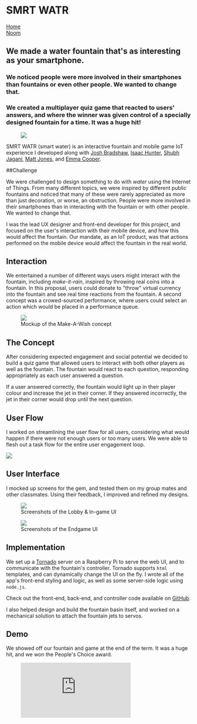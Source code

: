 # SMRT WATR

<div class="folio-nav prev home">
	<a href="../">Home</a>
</div>
<div class="folio-nav next noom">
	<a href="?p=noom">Noom</a>
</div>


## We made a water fountain that's as interesting as your smartphone.

### We noticed people were more involved in their smartphones than fountains or even other people. We wanted to change that.

### We created a multiplayer quiz game that reacted to users' answers, and where the winner was given control of a specially designed fountain for a time. It was a huge hit!

<figure class='folio_image' id='hero'>
	<a target='_blank'>
		<img src='../includes/portfolio_images/smrtwatr/smrtwatr.jpg'>
	</a>
<figcaption></figcaption>
</figure>

SMRT WATR (smart water) is an interactive fountain and mobile game IoT experience I developed along with [Josh Bradshaw](http://joshbradshaw.ca), [Isaac Hunter](https://isaachunter.ca), [Shubh Jagani](http://www.shubhjagani.com), [Matt Jones](https://www.linkedin.com/in/matt--jones/), and [Emma Cooper](https://www.linkedin.com/in/emmacooper2562/).

##Challenge

We were challenged to design something to do with *water* using the Internet of Things. From many different topics, we were inspired by different public fountains and noticed that many of these were rarely appreciated as more than just decoration, or worse, an obstruction. People were more involved in their smartphones than in interacting with the fountain or with other people. We wanted to change that. 

I was the lead UX designer and front-end developer for this project, and focused on the user's interaction with their mobile device, and how this would affect the fountain. Our mandate, as an IoT product, was that actions performed on the mobile device would affect the fountain in the real world. 

## Interaction

We entertained a number of different ways users might interact with the fountain, including *make-it-rain*, inspired by throwing real coins into a fountain. In this proposal, users could donate to "throw" virtual currency into the fountain and see real time reactions from the fountain. A second concept was a crowed-sourced performance, where users could select an action which would be placed in a performance queue.

<figure class='folio_image' id='other-options'>
	<a target='_blank'>
		<img src='../includes/portfolio_images/smrtwatr/make-a-wish.jpg'>
	</a>
<figcaption>Mockup of the Make-A-Wish concept</figcaption>
</figure>

## The Concept

After considering expected engagement and social potential we decided to build a quiz game that allowed users to interact with both other players as well as the fountain. The fountain would react to each question, responding appropriately as each user answered a question. 

If a user answered correctly, the fountain would light up in their player colour and increase the jet in their corner. If they answered incorrectly, the jet in their corner would drop until the next question. 

## User Flow

I worked on streamlining the user flow for all users, considering what would happen if there were not enough users or too many users. We were able to flesh out a task flow for the entire user engagement loop.

<img src='../includes/portfolio_images/smrtwatr/SMRTWATR flow.jpg' style="max-width: 100%; max-height: none;">
</figure>


## User Interface

I mocked up screens for the gem, and tested them on my group mates and other classmates. Using their feedback, I improved and refined my designs.

<figure class='folio_image' id='smrtwatr-lobby&ingame'>
	<a target='_blank'>
		<img src='../includes/portfolio_images/smrtwatr/smrtwatr-lobby&ingame.png'>
	</a>
<figcaption>Screenshots of the Lobby & In-game UI</figcaption>
</figure>

<figure class='folio_image' id='smrtwatr-endgame'>
	<a target='_blank'>
		<img src='../includes/portfolio_images/smrtwatr/smrtwatr-endgame.png'>
	</a>
<figcaption>Screenshots of the Endgame UI</figcaption>
</figure> 

## Implementation

We set up a [Tornado](http://www.tornadoweb.org/en/stable/) server on a Raspberry Pi to serve the web UI, and to communicate with the fountain's controller. Tornado supports `html` templates, and can dynamically change the UI on the fly. I wrote all of the app's front-end styling and logic, as well as some server-side logic using `node.js`. 

Check out the front-end, back-end, and controller code available on [GitHub](https://github.com/Adam93MT/SMRTWATR).

I also helped design and build the fountain basin itself, and worked on a mechanical solution to attach the fountain jets to servos.

## Demo

We showed off our fountain and game at the end of the term. It was a huge hit, and we won the People's Choice award.

<figure class='folio_image' id='smrtwatr-demo'>
	<a target='_blank'>
		<iframe src="https://www.youtube.com/embed/x0ej92Pg6EA" frameborder="0" webkitallowfullscreen mozallowfullscreen allowfullscreen></iframe>
	</a>
<figcaption></figcaption>
</figure>



